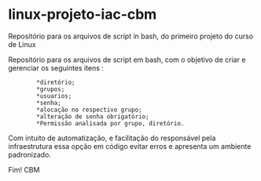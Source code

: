 # linux-projeto-iac-cbm
Repositório para os arquivos de script in bash, do primeiro projeto do curso de Linux

Repositório para os arquivos de script em bash, com o objetivo de criar e gerenciar os seguintes itens :

            *diretório;
            *grupos;
            *usuarios;
            *senha;
            *alocação no respectivo grupo;
            *alteração de senha obrigatório;
            *Permissão analisada por grupo, diretório.

Com intuito de automatização, e facilitação do responsável pela infraestrutura essa opção em código evitar erros e apresenta um ambiente padronizado.

  Fim!
  CBM
